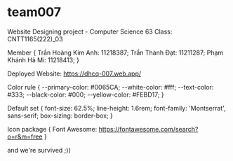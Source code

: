 # team007
Website Designing project - Computer Science 63 
Class: CNTT1165(222)_03

Member {
    Trần Hoàng Kim Anh: 11218387;
    Trần Thành Đạt: 11211287;
    Phạm Khánh Hà Mi: 11218413;
}

Deployed Website: https://dhcq-007.web.app/

Color rule {
    --primary-color: #0065CA;
    --white-color: #fff;
    --text-color: #333;
    --black-color: #000;
    --yellow-color: #FEBD17;
}

Default set {
    font-size: 62.5%;
    line-height: 1.6rem;
    font-family: 'Montserrat', sans-serif;
    box-sizing: border-box;
}

Icon package {
    Font Awesome: https://fontawesome.com/search?o=r&m=free
}

and we're survived ;))
